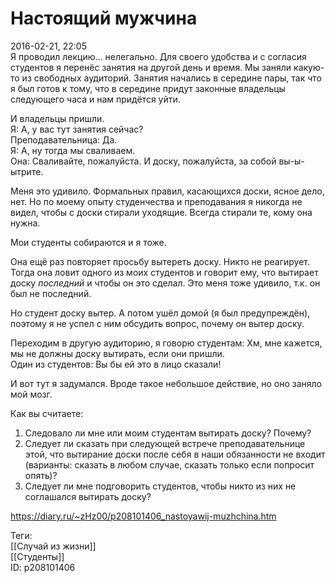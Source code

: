 Настоящий мужчина
==================

   
 2016-02-21, 22:05   
  Я проводил лекцию... нелегально. Для своего удобства и с согласия студентов я перенёс занятия на другой день и время. Мы заняли какую-то из свободных аудиторий. Занятия начались в середине пары, так что я был готов к тому, что в середине придут законные владельцы следующего часа и нам придётся уйти.   
   
 И владельцы пришли.   
 Я: А, у вас тут занятия сейчас?   
 Преподавательница: Да.   
 Я: А, ну тогда мы сваливаем.   
 Она: Сваливайте, пожалуйста. И доску, пожалуйста, за собой вы-ы-ытрите.   
   
 Меня это удивило. Формальных правил, касающихся доски, ясное дело, нет. Но по моему опыту студенчества и преподавания я никогда не видел, чтобы с доски стирали уходящие. Всегда стирали те, кому она нужна.   
   
 Мои студенты собираются и я тоже.   
   
 Она ещё раз повторяет просьбу вытереть доску. Никто не реагирует. Тогда она ловит одного из моих студентов и говорит ему, что вытирает доску  *последний*  и чтобы он это сделал. Это меня тоже удивило, т.к. он был не последний.   
   
 Но студент доску вытер. А потом ушёл домой (я был предупреждён), поэтому я не успел с ним обсудить вопрос, почему он вытер доску.   
   
 Переходим в другую аудиторию, я говорю студентам: Хм, мне кажется, мы не должны доску вытирать, если они пришли.   
 Один из студентов: Вы бы ей это в лицо сказали!   
   
 И вот тут я задумался. Вроде такое небольшое действие, но оно заняло мой мозг.   
   
 Как вы считаете:   
 1. Следовало ли мне или моим студентам вытирать доску? Почему?   
 2. Следует ли сказать при следующей встрече преподавательнице этой, что вытирание доски после себя в наши обязанности не входит (варианты: сказать в любом случае, сказать только если попросит опять)?   
 3. Следует ли мне подговорить студентов, чтобы никто из них не соглашался вытирать доску?   
    
 <https://diary.ru/~zHz00/p208101406_nastoyawij-muzhchina.htm>   
   
 Теги:   
 [[Случай из жизни]]   
 [[Студенты]]   
 ID: p208101406